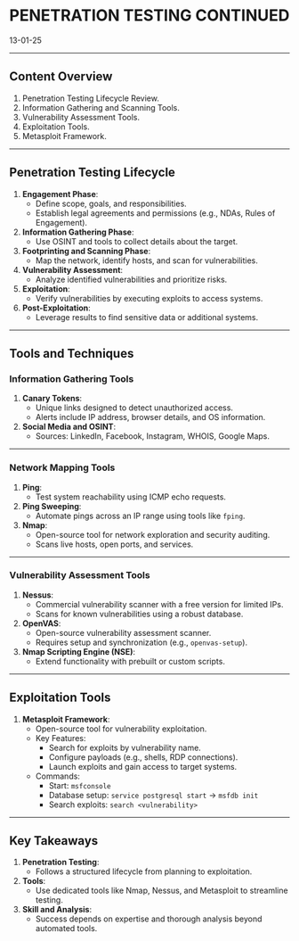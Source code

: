 # PENETRATION TESTING CONTINUED
13-01-25

---

## Content Overview
1. Penetration Testing Lifecycle Review.
2. Information Gathering and Scanning Tools.
3. Vulnerability Assessment Tools.
4. Exploitation Tools.
5. Metasploit Framework.

---

## Penetration Testing Lifecycle
1. **Engagement Phase**:
   - Define scope, goals, and responsibilities.
   - Establish legal agreements and permissions (e.g., NDAs, Rules of Engagement).
2. **Information Gathering Phase**:
   - Use OSINT and tools to collect details about the target.
3. **Footprinting and Scanning Phase**:
   - Map the network, identify hosts, and scan for vulnerabilities.
4. **Vulnerability Assessment**:
   - Analyze identified vulnerabilities and prioritize risks.
5. **Exploitation**:
   - Verify vulnerabilities by executing exploits to access systems.
6. **Post-Exploitation**:
   - Leverage results to find sensitive data or additional systems.

---

## Tools and Techniques
### Information Gathering Tools
1. **Canary Tokens**:
   - Unique links designed to detect unauthorized access.
   - Alerts include IP address, browser details, and OS information.
2. **Social Media and OSINT**:
   - Sources: LinkedIn, Facebook, Instagram, WHOIS, Google Maps.

---

### Network Mapping Tools
1. **Ping**:
   - Test system reachability using ICMP echo requests.
2. **Ping Sweeping**:
   - Automate pings across an IP range using tools like `fping`.
3. **Nmap**:
   - Open-source tool for network exploration and security auditing.
   - Scans live hosts, open ports, and services.

---

### Vulnerability Assessment Tools
1. **Nessus**:
   - Commercial vulnerability scanner with a free version for limited IPs.
   - Scans for known vulnerabilities using a robust database.
2. **OpenVAS**:
   - Open-source vulnerability assessment scanner.
   - Requires setup and synchronization (e.g., `openvas-setup`).
3. **Nmap Scripting Engine (NSE)**:
   - Extend functionality with prebuilt or custom scripts.

---

## Exploitation Tools
1. **Metasploit Framework**:
   - Open-source tool for vulnerability exploitation.
   - Key Features:
     - Search for exploits by vulnerability name.
     - Configure payloads (e.g., shells, RDP connections).
     - Launch exploits and gain access to target systems.
   - Commands:
     - Start: `msfconsole`
     - Database setup: `service postgresql start` → `msfdb init`
     - Search exploits: `search <vulnerability>`

---

## Key Takeaways
1. **Penetration Testing**:
   - Follows a structured lifecycle from planning to exploitation.
2. **Tools**:
   - Use dedicated tools like Nmap, Nessus, and Metasploit to streamline testing.
3. **Skill and Analysis**:
   - Success depends on expertise and thorough analysis beyond automated tools.